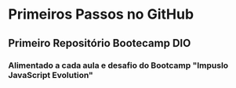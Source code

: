 # Primeiros Passos no GitHub
## Primeiro Repositório Bootecamp DIO
### Alimentado a cada aula e desafio do Bootcamp "Impuslo JavaScript Evolution"
